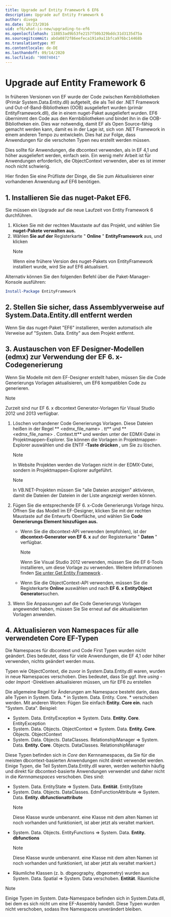 ```yaml
---
title: Upgrade auf Entity Framework 6 EF6
description: Upgrade auf Entity Framework 6
author: divega
ms.date: 10/23/2016
uid: ef6/what-is-new/upgrading-to-ef6
ms.openlocfilehash: 118853ad9b53fe2157f50b329bddc31d3135d75a
ms.sourcegitcommit: abda0872f86eefeca191a9a11bfca976bc14468b
ms.translationtype: MT
ms.contentlocale: de-DE
ms.lasthandoff: 09/14/2020
ms.locfileid: "90074041"
---
```

# <a name="upgrading-to-entity-framework-6"></a>Upgrade auf Entity Framework 6

In früheren Versionen von EF wurde der Code zwischen Kernbibliotheken (Primär System.Data.Entity.dll) aufgeteilt, die als Teil der .NET Framework und Out-of-Band-Bibliotheken (OOB) ausgeliefert wurden (primär EntityFramework.dll), die in einem nuget-Paket ausgeliefert wurden. EF6 übernimmt den Code aus den Kernbibliotheken und bindet ihn in die OOB-Bibliotheken ein. Dies war notwendig, damit EF als Open Source-fähig gemacht werden kann, damit es in der Lage ist, sich von .NET Framework in einem anderen Tempo zu entwickeln. Dies hat zur Folge, dass Anwendungen für die verschoten Typen neu erstellt werden müssen.

Dies sollte für Anwendungen, die dbcontext verwenden, als in EF 4,1 und höher ausgeliefert werden, einfach sein. Ein wenig mehr Arbeit ist für Anwendungen erforderlich, die ObjectContext verwenden, aber es ist immer noch nicht schwierig.

Hier finden Sie eine Prüfliste der Dinge, die Sie zum Aktualisieren einer vorhandenen Anwendung auf EF6 benötigen.

## <a name="1-install-the-ef6-nuget-package"></a>1. Installieren Sie das nuget-Paket EF6.

Sie müssen ein Upgrade auf die neue Laufzeit von Entity Framework 6 durchführen.

1. Klicken Sie mit der rechten Maustaste auf das Projekt, und wählen Sie **nuget-Pakete verwalten aus.**  
2. Wählen **Sie auf der** Registerkarte " **Online** " **EntityFramework** aus, und klicken  
   > [!NOTE]
   > Wenn eine frühere Version des nuget-Pakets von EntityFramework installiert wurde, wird Sie auf EF6 aktualisiert.

Alternativ können Sie den folgenden Befehl über die Paket-Manager-Konsole ausführen:

``` powershell
Install-Package EntityFramework
```

## <a name="2-ensure-that-assembly-references-to-systemdataentitydll-are-removed"></a>2. Stellen Sie sicher, dass Assemblyverweise auf System.Data.Entity.dll entfernt werden

Wenn Sie das nuget-Paket "EF6" installieren, werden automatisch alle Verweise auf "System. Data. Entity" aus dem Projekt entfernt.

## <a name="3-swap-any-ef-designer-edmx-models-to-use-ef-6x-code-generation"></a>3. Austauschen von EF Designer-Modellen (edmx) zur Verwendung der EF 6. x-Codegenerierung

Wenn Sie Modelle mit dem EF-Designer erstellt haben, müssen Sie die Code Generierungs Vorlagen aktualisieren, um EF6 kompatiblen Code zu generieren.

> [!NOTE]
> Zurzeit sind nur EF 6. x dbcontext Generator-Vorlagen für Visual Studio 2012 und 2013 verfügbar.

1. Löschen vorhandener Code Generierungs Vorlagen. Diese Dateien heißen in der Regel ** \<edmx_file_name\> . tt** und ** \<edmx_file_name\> . Context.tt** und werden unter der EDMX-Datei in Projektmappen-Explorer. Sie können die Vorlagen in Projektmappen-Explorer auswählen und die ENTF **-Taste drücken** , um Sie zu löschen.  
   > [!NOTE]
   > In Website Projekten werden die Vorlagen nicht in der EDMX-Datei, sondern in Projektmappen-Explorer aufgeführt.  

   > [!NOTE]
   > In VB.NET-Projekten müssen Sie "alle Dateien anzeigen" aktivieren, damit die Dateien der Dateien in der Liste angezeigt werden können.
2. Fügen Sie die entsprechende EF 6. x-Code Generierungs Vorlage hinzu. Öffnen Sie das Modell im EF-Designer, klicken Sie mit der rechten Maustaste auf die Entwurfs Oberfläche, und wählen Sie **Code Generierungs Element hinzufügen aus.**
    - Wenn Sie die dbcontext-API verwenden (empfohlen), ist der **dbcontext-Generator von EF 6. x** auf der Registerkarte " **Daten** " verfügbar.  
      > [!NOTE]
      > Wenn Sie Visual Studio 2012 verwenden, müssen Sie die EF 6-Tools installieren, um diese Vorlage zu verwenden. Weitere Informationen finden [Sie unter Get Entity Framework](xref:ef6/fundamentals/install) .  

    - Wenn Sie die ObjectContext-API verwenden, müssen Sie die Registerkarte **Online** auswählen und nach **EF 6. x EntityObject Generator**suchen.  
3. Wenn Sie Anpassungen auf die Code Generierungs Vorlagen angewendet haben, müssen Sie Sie erneut auf die aktualisierten Vorlagen anwenden.

## <a name="4-update-namespaces-for-any-core-ef-types-being-used"></a>4. Aktualisieren von Namespaces für alle verwendeten Core EF-Typen

Die Namespaces für dbcontext und Code First Typen wurden nicht geändert. Dies bedeutet, dass für viele Anwendungen, die EF 4,1 oder höher verwenden, nichts geändert werden muss.

Typen wie ObjectContext, die zuvor in System.Data.Entity.dll waren, wurden in neue Namespaces verschoben. Dies bedeutet, dass Sie ggf. Ihre *using* -oder *Import* -Direktiven aktualisieren müssen, um für EF6 zu erstellen

Die allgemeine Regel für Änderungen am Namespace besteht darin, dass alle Typen in System. Data. * in System. Data. Entity. Core. * verschoben werden. Mit anderen Worten: Fügen Sie einfach **Entity. Core ein.** nach "System. Data". Beispiel:

- System. Data. EntityException => System. Data. **Entity. Core**. EntityException  
- System. Data. Objects. ObjectContext => System. Data. **Entity. Core**. Objects. ObjectContext  
- System. Data. Objects. DataClasses. RelationshipManager => System. Data. **Entity. Core**. Objects. DataClasses. RelationshipManager  

Diese Typen befinden sich in *Core* den Kernnamespaces, da Sie für die meisten dbcontext-basierten Anwendungen nicht direkt verwendet werden. Einige Typen, die Teil System.Data.Entity.dll waren, werden weiterhin häufig und direkt für dbcontext-basierte Anwendungen verwendet und daher nicht in die *Kernnamespaces* verschoben. Dies sind:

- System. Data. EntityState => System. Data. **Entität**. EntityState  
- System. Data. Objects. DataClasses. EdmFunctionAttribute => System. Data. **Entity. dbfunctionattribute**  
  > [!NOTE]
  > Diese Klasse wurde umbenannt. eine Klasse mit dem alten Namen ist noch vorhanden und funktioniert, ist aber jetzt als veraltet markiert.  
- System. Data. Objects. EntityFunctions => System. Data. **Entity. dbfunctions**  
  > [!NOTE]
  > Diese Klasse wurde umbenannt. eine Klasse mit dem alten Namen ist noch vorhanden und funktioniert, ist aber jetzt als veraltet markiert.)  
- Räumliche Klassen (z. b. dbgeography, dbgeometry) wurden aus System. Data. Spatial => System. Data verschoben. **Entität**. Räumliche

> [!NOTE]
> Einige Typen im System. Data-Namespace befinden sich in System.Data.dll, bei dem es sich nicht um eine EF-Assembly handelt. Diese Typen wurden nicht verschoben, sodass Ihre Namespaces unverändert bleiben.
